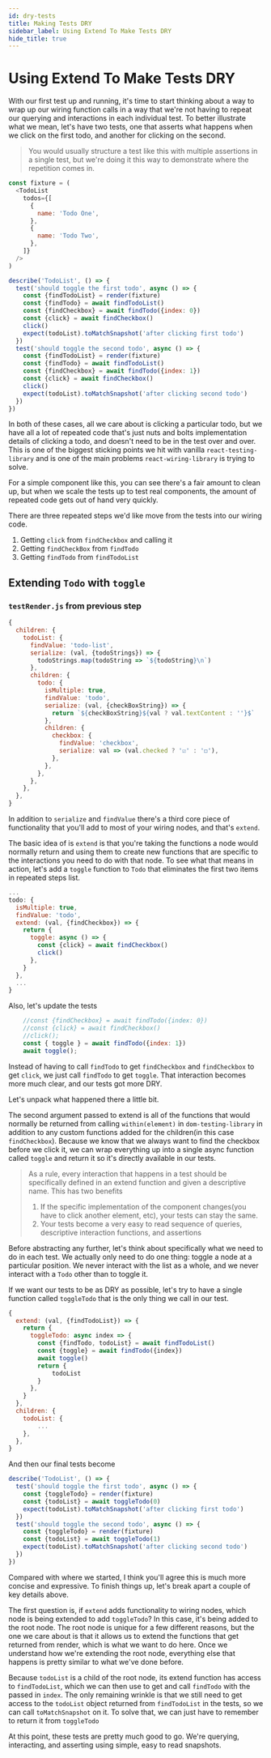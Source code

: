 ```yaml
---
id: dry-tests
title: Making Tests DRY
sidebar_label: Using Extend To Make Tests DRY
hide_title: true
---
```


# Using Extend To Make Tests DRY
With our first test up and running, it's time to start thinking about a way to wrap up our wiring function calls in a way that we're not having to repeat our querying and interactions in each individual test.  To better illustrate what we mean, let's have two tests, one that asserts what happens when we click on the first todo, and another for clicking on the second.  

> You would usually structure a test like this with multiple assertions in a single test, but we're doing it this way to demonstrate where the repetition comes in. 

```javascript
const fixture = (
  <TodoList
    todos={[
      {
        name: 'Todo One',
      },
      {
        name: 'Todo Two',
      },
    ]}
  />
)

describe('TodoList', () => {
  test('should toggle the first todo', async () => {
    const {findTodoList} = render(fixture)
    const {findTodo} = await findTodoList()
    const {findCheckbox} = await findTodo({index: 0})
    const {click} = await findCheckbox()
    click()
    expect(todoList).toMatchSnapshot('after clicking first todo')
  })
  test('should toggle the second todo', async () => {
    const {findTodoList} = render(fixture)
    const {findTodo} = await findTodoList()
    const {findCheckbox} = await findTodo({index: 1})
    const {click} = await findCheckbox()
    click()
    expect(todoList).toMatchSnapshot('after clicking second todo')
  })
})
```

In both of these cases, all we care about is clicking a particular todo, but we have all a lot of repeated code that's just nuts and bolts implementation details of clicking a todo, and doesn't need to be in the test over and over.  This is one of the biggest sticking points we hit with vanilla `react-testing-library` and is one of the main problems `react-wiring-library` is trying to solve. 

For a simple component like this, you can see there's a fair amount to clean up, but when we scale the tests up to test real components, the amount of repeated code gets out of hand very quickly. 

There are three repeated steps we'd like move from the tests into our wiring code. 
1. Getting `click` from `findCheckbox` and calling it
2. Getting `findCheckBox` from `findTodo`
3. Getting `findTodo` from `findTodoList`


## Extending `Todo` with `toggle`

### `testRender.js` from previous step
```javascript
{
  children: {
    todoList: {
      findValue: 'todo-list',
      serialize: (val, {todoStrings}) => {
        todoStrings.map(todoString => `${todoString}\n`)
      },
      children: {
        todo: {
          isMultiple: true,
          findValue: 'todo',
          serialize: (val, {checkBoxString}) => {
            return `${checkBoxString}${val ? val.textContent : ''}$`
          },
          children: {
            checkbox: {
              findValue: 'checkbox',
              serialize: val => (val.checked ? '☑️' : '◻️'),
            },
          },
        },
      },
    },
  },
}
```

In addition to `serialize` and `findValue` there's a third core piece of functionality that you'll add to most of your wiring nodes, and that's `extend`. 

The basic idea of is `extend` is that you're taking the functions a node would normally return and using them to create new functions that are specific to the interactions you need to do with that node. 
To see what that means in action, let's add a `toggle` function to `Todo` that eliminates the first two items in repeated steps list. 

```javascript
...
todo: {
  isMultiple: true,
  findValue: 'todo',
  extend: (val, {findCheckbox}) => {
    return {
      toggle: async () => {
        const {click} = await findCheckbox()
        click()
      },
    }
  },
  ...
}
```

Also, let's update the tests
```javascript
    //const {findCheckbox} = await findTodo({index: 0})
    //const {click} = await findCheckbox()
    //click();
    const { toggle } = await findTodo({index: 1})
    await toggle();
```

Instead of having to call `findTodo` to get `findCheckbox` and `findCheckbox` to get `click`, we just call `findTodo` to get `toggle`. That interaction becomes more much clear, and our tests got more DRY. 

Let's unpack what happened there a little bit. 

The second argument passed to extend is all of the functions that would normally be returned from calling `within(element)` in `dom-testing-library` in addition to any custom functions added for the children(in this case `findCheckbox`).  Because we know that we always want to find the checkbox before we click it, we can wrap everything up into a single async function called `toggle` and return it so it's directly available in our tests. 

>As a rule, every interaction that happens in a test should be specifically defined in an extend function and given a descriptive name.  This has two benefits
>1. If the specific implementation of the component changes(you have to click another element, etc), your tests can stay the same. 
>2. Your tests become a very easy to read sequence of queries, descriptive interaction functions, and assertions

Before abstracting any further, let's think about specifically what we need to do in each test.  We actually only need to do one thing: toggle a node at a particular position.  We never interact with the list as a whole, and we never interact with a `Todo` other than to toggle it.  

If we want our tests to be as DRY as possible, let's try to have a single function called `toggleTodo` that is the only thing we call in our test.

```javascript
{
  extend: (val, {findTodoList}) => {
    return {
      toggleTodo: async index => {
        const {findTodo, todoList} = await findTodoList()
        const {toggle} = await findTodo({index})
        await toggle()
        return {
            todoList
        }
      },
    }
  },
  children: {
    todoList: {
        ...
    },
  },
}
```

And then our final tests become 

```javascript
describe('TodoList', () => {
  test('should toggle the first todo', async () => {
    const {toggleTodo} = render(fixture)
    const {todoList} = await toggleTodo(0)
    expect(todoList).toMatchSnapshot('after clicking first todo')
  })
  test('should toggle the second todo', async () => {
    const {toggleTodo} = render(fixture)
    const {todoList} = await toggleTodo(1)
    expect(todoList).toMatchSnapshot('after clicking second todo')
  })
})
```

Compared with where we started, I think you'll agree this is much more concise and expressive.  To finish things up, let's break apart a couple of key details above. 

The first question is, if `extend` adds functionality to wiring nodes, which node is being extended to add `toggleTodo`?  In this case, it's being added to the root node.  The root node is unique for a few different reasons, but the one we care about is that it allows us to extend the functions that get returned from render, which is what we want to do here. Once we understand how we're extending the root node, everything else that happens is pretty similar to what we've done before.

 Because `todoList` is a child of the root node, its extend function has access to `findTodoList`, which we can then use to get and call `findTodo` with the passed in `index`.  The only remaining wrinkle is that we still need to get access to the `todoList` object returned from `findTodoList` in the tests, so we can call `toMatchSnapshot` on it.  To solve that, we can just have to remember to return it from `toggleTodo`

 At this point, these tests are pretty much good to go.  We're querying, interacting, and asserting using simple, easy to read snapshots.

















